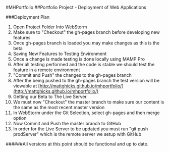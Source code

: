 #MHPortfolio
##Portfolio Project - Deployment of Web Applications

###Deployment Plan

1. Open Project Folder Into WebStorm
  1. Make sure to "Checkout" the gh-pages branch before developing new features
  2. Once gh-pages branch is loaded you may make changes as this is the beta
2. Saving New Features to Testing Environment
  1. Once a change is made testing is done locally using MAMP Pro
  2. After all testing performed and the code is stable we should test the feature in a remote environment
  3. "Commit and Push" the changes to the gh-pages branch
  4. After the being pushed to the gh-pages branch the test version will be viewable at [http://mattghicks.github.io/mhportfolio/](http://mattghicks.github.io/mhportfolio/)
3. Getting our Beta to The Live Server
  1. We must now "Checkout" the master branch to make sure our content is the same as the most recent master version
  2. In WebStorm under the Git Selection, select gh-pages and then merge option
  3. Now Commit and Push the master branch to GitHub
  4. In order for the Live Server to be updated you must run "git push prodServer" which is the remote server we setup with GitHub

######All versions at this point should be functional and up to date.

